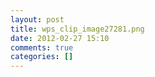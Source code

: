 ```yaml
---
layout: post
title: wps_clip_image27281.png
date: 2012-02-27 15:10
comments: true
categories: []
---
```


